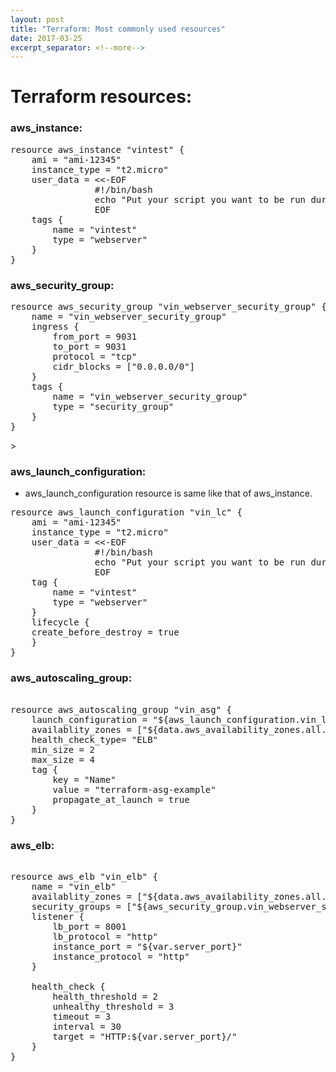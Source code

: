 ```yaml
---
layout: post
title: "Terraform: Most commonly used resources"
date: 2017-03-25
excerpt_separator: <!--more-->
---
```


# Terraform resources:

### aws_instance:
<pre>
resource aws_instance "vintest" {
	ami = "ami-12345"
	instance_type = "t2.micro"
	user_data = <<-EOF
				#!/bin/bash
				echo "Put your script you want to be run during cloud init"
				EOF
	tags {
		name = "vintest"
		type = "webserver"
	}
}
</pre>

<!--more-->

### aws_security_group:

<pre>
resource aws_security_group "vin_webserver_security_group" {
	name = "vin_webserver_security_group"
	ingress {
		from_port = 9031
		to_port = 9031
		protocol = "tcp"
		cidr_blocks = ["0.0.0.0/0"]
	}
	tags {
		name = "vin_webserver_security_group"
		type = "security_group"
	}	
}
</pre>>

### aws_launch_configuration:
- aws_launch_configuration resource is same like that of aws_instance.
<pre>
resource aws_launch_configuration "vin_lc" {
	ami = "ami-12345"
	instance_type = "t2.micro"
	user_data = <<-EOF
				#!/bin/bash
				echo "Put your script you want to be run during cloud init"
				EOF
	tag {
		name = "vintest"
		type = "webserver"
	}
	lifecycle {
	create_before_destroy = true
	}
}
</pre>

### aws_autoscaling_group:

<pre>

resource aws_autoscaling_group "vin_asg" {
	launch_configuration = "${aws_launch_configuration.vin_lc.id}"
	availablity_zones = ["${data.aws_availability_zones.all.names}"]
	health_check_type= "ELB"
	min_size = 2
	max_size = 4
	tag {
		key = "Name"
		value = "terraform-asg-example"
		propagate_at_launch = true
	}
}
</pre>

### aws_elb:

<pre>

resource aws_elb "vin_elb" {
	name = "vin_elb"
	availablity_zones = ["${data.aws_availability_zones.all.names}"]
	security_groups = ["${aws_security_group.vin_webserver_security_group.id}"]
	listener {
		lb_port = 8001
		lb_protocol = "http"
		instance_port = "${var.server_port}"
		instance_protocol = "http"
	}

	health_check {
		health_threshold = 2
		unhealthy_threshold = 3
		timeout = 3
		interval = 30
		target = "HTTP:${var.server_port}/"
	}
}
</pre>

